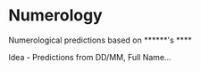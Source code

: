 # Numerology
Numerological predictions based on ******'s ****

Idea - Predictions from DD/MM, Full Name...
